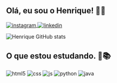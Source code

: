 ## Olá, eu sou o Henrique! 👋👋
<div>
  <a href="https://instagram.com/_henrique.belo" title="Instagram" target="_blank">
    <img align="center" alt="instagram" src="https://img.shields.io/badge/Instagram-E4405F?style=for-the-badge&logo=instagram&logoColor=white" />
  </a>
  <a href="https://www.linkedin.com/in/henrique-de-moraes-75a711278/" title="LinkedIn" target="_blank">
    <img align="center" alt="linkedin" src="https://img.shields.io/badge/LinkedIn-0077b5?style=for-the-badge&logo=linkedin&logoColor=white" />
  </a>
</div>

![Henrique GitHub stats](https://github-readme-stats.vercel.app/api?username=henrique-bees&show_icons=true&theme=dark&count_private=true)
## O que estou estudando. 📖📚
<div style="display: inline_block">
  <img align="center" alt="html5" src="https://img.shields.io/badge/HTML5-E34F26?style=for-the-badge&logo=html5&logoColor=white" />
  <img align="center" alt="css" src="https://img.shields.io/badge/CSS3-1572B6?style=for-the-badge&logo=css3&logoColor=white" />
  <img align="center" alt="js" src="https://img.shields.io/badge/JavaScript-F7DF1E?style=for-the-badge&logo=javascript&logoColor=black" />
  <img align="center" alt="python" src="https://img.shields.io/badge/Python-3776ab?style=for-the-badge&logo=python&logoColor=white" />
  <img align="center" alt="java" src="https://img.shields.io/badge/Java-ED8B00?style=for-the-badge&logo=openjdk&logoColor=white" />
</div><br/>
  
